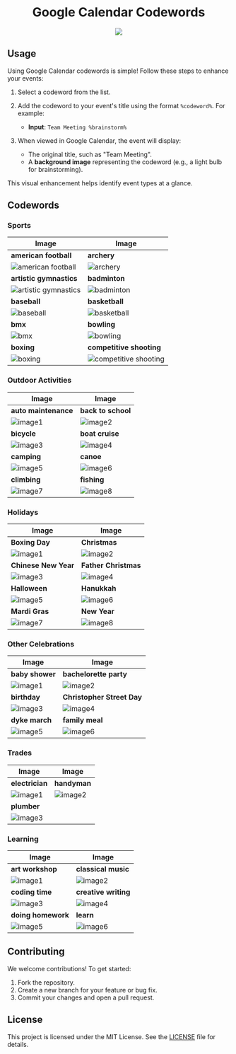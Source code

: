 <h1 align="center">Google Calendar Codewords</h1>
<p align="center">
  <img src=https://github.com/user-attachments/assets/444b12f8-2354-42c2-91bf-3b265969793f >
</p>

## Usage

Using Google Calendar codewords is simple! Follow these steps to enhance your events:

1. Select a codeword from the list.
2. Add the codeword to your event's title using the format `%codeword%`. For example:
   - **Input**: `Team Meeting %brainstorm%`

3. When viewed in Google Calendar, the event will display:
   - The original title, such as "Team Meeting".
   - A **background image** representing the codeword (e.g., a light bulb for brainstorming).

This visual enhancement helps identify event types at a glance.

## Codewords

### Sports

| Image                         | Image                         |
|-------------------------------|-------------------------------|
| **american football**         | **archery**                  |
| ![american football](https://ssl.gstatic.com/calendar/images/eventillustrations/v1/img_americanfootball_1x.jpg) | ![archery](https://ssl.gstatic.com/calendar/images/eventillustrations/v1/img_archery_1x.jpg) |
| **artistic gymnastics**       | **badminton**                |
| ![artistic gymnastics](https://ssl.gstatic.com/calendar/images/eventillustrations/v1/img_artisticgymnastics_1x.jpg) | ![badminton](https://ssl.gstatic.com/calendar/images/eventillustrations/v1/img_badminton_1x.jpg) |
| **baseball**                  | **basketball**               |
| ![baseball](https://ssl.gstatic.com/calendar/images/eventillustrations/v1/img_baseball_1x.jpg) | ![basketball](https://ssl.gstatic.com/calendar/images/eventillustrations/v1/img_basketball_1x.jpg) |
| **bmx**                       | **bowling**                  |
| ![bmx](https://ssl.gstatic.com/calendar/images/eventillustrations/v1/img_cyclingbmx_1x.jpg) | ![bowling](https://ssl.gstatic.com/calendar/images/eventillustrations/v1/img_bowling_1x.jpg) |
| **boxing**                    | **competitive shooting**     |
| ![boxing](https://ssl.gstatic.com/calendar/images/eventillustrations/v1/img_boxing_1x.jpg) | ![competitive shooting](https://ssl.gstatic.com/calendar/images/eventillustrations/v1/img_shooting_1x.jpg) |


### Outdoor Activities

| Image                         | Image                         |
|-------------------------------|-------------------------------|
| **auto maintenance**          | **back to school**           |
| ![image1](path/to/image1.png) | ![image2](path/to/image2.png) |
| **bicycle**                   | **boat cruise**              |
| ![image3](path/to/image3.png) | ![image4](path/to/image4.png) |
| **camping**                   | **canoe**                    |
| ![image5](path/to/image5.png) | ![image6](path/to/image6.png) |
| **climbing**                  | **fishing**                  |
| ![image7](path/to/image7.png) | ![image8](path/to/image8.png) |

### Holidays

| Image                         | Image                         |
|-------------------------------|-------------------------------|
| **Boxing Day**                | **Christmas**                |
| ![image1](path/to/image1.png) | ![image2](path/to/image2.png) |
| **Chinese New Year**          | **Father Christmas**         |
| ![image3](path/to/image3.png) | ![image4](path/to/image4.png) |
| **Halloween**                 | **Hanukkah**                 |
| ![image5](path/to/image5.png) | ![image6](path/to/image6.png) |
| **Mardi Gras**                | **New Year**                 |
| ![image7](path/to/image7.png) | ![image8](path/to/image8.png) |

### Other Celebrations

| Image                         | Image                         |
|-------------------------------|-------------------------------|
| **baby shower**               | **bachelorette party**        |
| ![image1](path/to/image1.png) | ![image2](path/to/image2.png) |
| **birthday**                  | **Christopher Street Day**   |
| ![image3](path/to/image3.png) | ![image4](path/to/image4.png) |
| **dyke march**                | **family meal**              |
| ![image5](path/to/image5.png) | ![image6](path/to/image6.png) |

### Trades

| Image                         | Image                         |
|-------------------------------|-------------------------------|
| **electrician**               | **handyman**                 |
| ![image1](path/to/image1.png) | ![image2](path/to/image2.png) |
| **plumber**                   |                              |
| ![image3](path/to/image3.png) |                              |

### Learning

| Image                         | Image                         |
|-------------------------------|-------------------------------|
| **art workshop**              | **classical music**          |
| ![image1](path/to/image1.png) | ![image2](path/to/image2.png) |
| **coding time**               | **creative writing**         |
| ![image3](path/to/image3.png) | ![image4](path/to/image4.png) |
| **doing homework**            | **learn**                    |
| ![image5](path/to/image5.png) | ![image6](path/to/image6.png) |


## Contributing

We welcome contributions! To get started:

1. Fork the repository.
2. Create a new branch for your feature or bug fix.
3. Commit your changes and open a pull request.

## License

This project is licensed under the MIT License. See the [LICENSE](./LICENSE) file for details.
